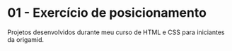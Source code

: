 # 01 - Exercício de posicionamento
Projetos desenvolvidos durante meu curso de HTML e CSS para iniciantes da origamid.
